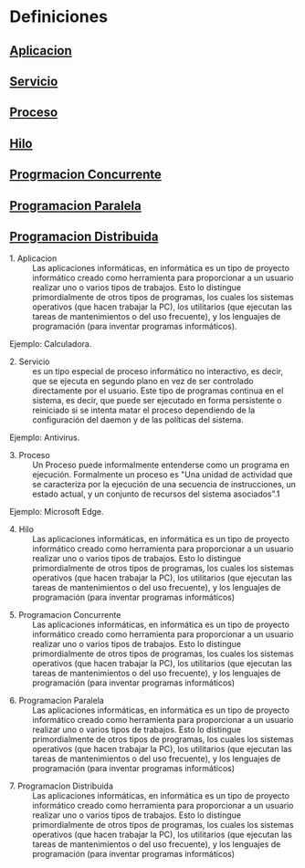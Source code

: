 # Definiciones

**<a href=#Aplicacion>Aplicacion</a>**  
----
**<a href=#Servicio>Servicio</a>**  
----
**<a href=#Proceso>Proceso</a>**  
----
**<a href=#Hilo>Hilo</a>**  
----
**<a href=#ProgramacionConcurrente>Progrmacion Concurrente</a>**  
----
**<a href=#ProgramacionParalela>Programacion Paralela</a>**  
----
**<a href=#ProgramacionDistribuida>Programacion Distribuida</a>**  
----

<dl>
  <a name=Aplicacion><dt>1. Aplicacion</dt></a>
  <dd>Las aplicaciones informáticas, en informática es un tipo de proyecto informático creado como herramienta para proporcionar
  a un usuario realizar uno o varios tipos de trabajos. Esto lo distingue primordialmente de otros tipos de programas, 
  los cuales los sistemas operativos (que hacen trabajar la PC), los utilitarios (que ejecutan las tareas de mantenimientos o del 
  uso frecuente), y los lenguajes de programación (para inventar programas informáticos).</dd>
  <p>Ejemplo: Calculadora.</p>
</dl>

<dl>
  <a name=Servicio><dt>2. Servicio</dt></a>
  <dd>es un tipo especial de proceso informático no interactivo, es decir, que se ejecuta en segundo plano en vez de ser controlado directamente por el usuario. Este tipo de programas continua en el sistema, es decir, que puede ser ejecutado en forma persistente o reiniciado si se intenta matar el proceso dependiendo de la configuración del daemon y de las políticas del sistema.</dd>
<p>Ejemplo: Antivirus.</p>
</dl>

<dl>
  <a name=Proceso><dt>3. Proceso</dt></a>
  <dd>Un Proceso puede informalmente entenderse como un programa en ejecución. Formalmente un proceso es "Una unidad de actividad que se caracteriza por la ejecución de una secuencia de instrucciones, un estado actual, y un conjunto de recursos del sistema asociados".1​ </dd>
  <p>Ejemplo: Microsoft Edge.</p>
</dl>

<dl>
  <a name=Hilo><dt>4. Hilo</dt></a>
  <dd>Las aplicaciones informáticas, en informática es un tipo de proyecto informático creado como herramienta para proporcionar a un usuario realizar uno o varios tipos de trabajos. Esto lo distingue primordialmente de otros tipos de programas, los cuales los sistemas operativos (que hacen trabajar la PC), los utilitarios (que ejecutan las tareas de mantenimientos o del uso frecuente), y los lenguajes de programación (para inventar programas informáticos)</dd>
</dl>

<dl>
  <a name=ProgramacionConcurrente><dt>5. Programacion Concurrente</dt></a>
  <dd>Las aplicaciones informáticas, en informática es un tipo de proyecto informático creado como herramienta para proporcionar a un usuario realizar uno o varios tipos de trabajos. Esto lo distingue primordialmente de otros tipos de programas, los cuales los sistemas operativos (que hacen trabajar la PC), los utilitarios (que ejecutan las tareas de mantenimientos o del uso frecuente), y los lenguajes de programación (para inventar programas informáticos)</dd>
</dl>

<dl>
  <a name=ProgramacionParalela><dt>6. Programacion Paralela</dt></a>
  <dd>Las aplicaciones informáticas, en informática es un tipo de proyecto informático creado como herramienta para proporcionar a un usuario realizar uno o varios tipos de trabajos. Esto lo distingue primordialmente de otros tipos de programas, los cuales los sistemas operativos (que hacen trabajar la PC), los utilitarios (que ejecutan las tareas de mantenimientos o del uso frecuente), y los lenguajes de programación (para inventar programas informáticos)</dd>
</dl>

<dl>
  <a name=ProgramacionDistribuida><dt>7. Programacion Distribuida</dt></a>
  <dd>Las aplicaciones informáticas, en informática es un tipo de proyecto informático creado como herramienta para proporcionar a un usuario realizar uno o varios tipos de trabajos. Esto lo distingue primordialmente de otros tipos de programas, los cuales los sistemas operativos (que hacen trabajar la PC), los utilitarios (que ejecutan las tareas de mantenimientos o del uso frecuente), y los lenguajes de programación (para inventar programas informáticos)</dd>
</dl>
